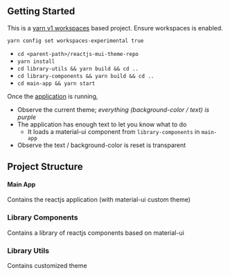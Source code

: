 ## Getting Started

This is a [yarn v1 workspaces](https://classic.yarnpkg.com/en/docs/workspaces/) based project. Ensure workspaces is enabled.

`yarn config set workspaces-experimental true`

- `cd <parent-path>/reactjs-mui-theme-repo`
- `yarn install`
- `cd library-utils && yarn build && cd ..`
- `cd library-components && yarn build && cd ..`
- `cd main-app && yarn start`

Once the [application](http://localhost:3000) is running, 
- Observe the current theme; *everything (background-color / text) is purple*
- The application has enough text to let you know what to do
  - It loads a material-ui component from `library-components` in `main-app`
- Observe the text / background-color is reset is transparent



## Project Structure

#### Main App
Contains the reactjs application (with material-ui custom theme)

### Library Components
Contains a library of reactjs components based on material-ui

### Library Utils
Contains customized theme
